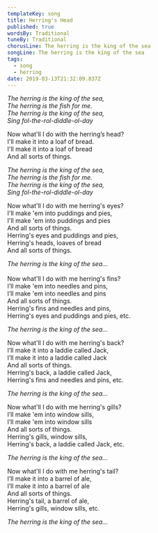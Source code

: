 ```yaml
---
templateKey: song
title: Herring's Head
published: true
wordsBy: Traditional
tuneBy: Traditional
chorusLine: The herring is the king of the sea
songLine: The herring is the king of the sea
tags:
  - song
  - herring
date: 2019-03-13T21:32:09.837Z
---
```

_The herring is the king of the sea,_\
_The herring is the fish for me._\
_The herring is the king of the sea,_\
_Sing fol-the-rol-diddle-ol-day_

Now what'll I do with the herring’s head?\
I'll make it into a loaf of bread.\
I'll make it into a loaf of bread\
And all sorts of things.

_The herring is the king of the sea,_\
_The herring is the fish for me._\
_The herring is the king of the sea,_\
_Sing fol-the-rol-diddle-ol-day_

Now what'll I do with me herring's eyes?\
I'll make 'em into puddings and pies,\
I'll make 'em into puddings and pies\
And all sorts of things.\
Herring's eyes and puddings and pies,\
Herring's heads, loaves of bread\
And all sorts of things.

_The herring is the king of the sea..._\
\
Now what'll I do with me herring's fins?\
I’ll make 'em into needles and pins,\
I’ll make 'em into needles and pins\
And all sorts of things.\
Herring's fins and needles and pins,\
Herring's eyes and puddings and pies, etc.

_The herring is the king of the sea..._

Now what'll I do with me herring's back?\
I’ll make it into a laddie called Jack,\
I’ll make it into a laddie called Jack\
And all sorts of things.\
Herring's back, a laddie called Jack,\
Herring's fins and needles and pins, etc.

_The herring is the king of the sea..._

Now what'll I do with me herring's gills?\
I’ll make 'em into window sills,\
I’ll make 'em into window sills\
And all sorts of things.\
Herring's gills, window sills,\
Herring's back, a laddie called Jack, etc.

_The herring is the king of the sea..._

Now what'll I do with me herring's tail?\
I’ll make it into a barrel of ale,\
I’ll make it into a barrel of ale\
And all sorts of things.\
Herring's tail, a barrel of ale,\
Herring's gills, window sills, etc.

_The herring is the king of the sea..._
